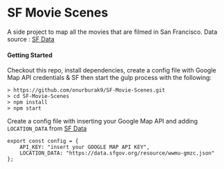# SF Movie Scenes

A side project to map all the movies that are filmed in San Francisco. Data source : [SF Data](https://datasf.org/opendata/)

#### Getting Started

Checkout this repo, install dependencies, create a config file with Google Map API credentials & SF then start the gulp process with the following:

```
> https://github.com/onurburak9/SF-Movie-Scenes.git
> cd SF-Movie-Scenes
> npm install
> npm start
```

Create a config file with inserting your Google Map API and adding `LOCATION_DATA` from [SF Data](https://datasf.org/opendata/)

```
export const config = {
	API_KEY: "insert your GOOGLE MAP API KEY",
	LOCATION_DATA: "https://data.sfgov.org/resource/wwmu-gmzc.json"
};
```

